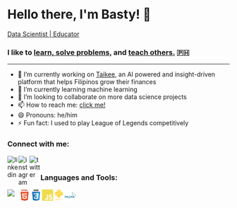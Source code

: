 <h1> Hello there, I'm Basty! 👋 </h1>
<p><u>Data Scientist | Educator</u></p>

<h3>I like to <b><u>learn, solve problems,</b></u> and <b><u>teach others.</b></u> 🇵🇭 </h3>
<p> 
<hr>

- 🔭 I’m currently working on <a href='https://www.taikee.co/'>Taikee</a>, an AI powered and insight-driven platform that helps Filipinos grow their finances
- 🌱 I’m currently learning machine learning
- 👯 I’m looking to collaborate on more data science projects
- 📫 How to reach me: <a href='mailto:sebastianmvergara.tech@gmail.com'> click me! </a>
- 😄 Pronouns: he/him
- ⚡ Fun fact: I used to play League of Legends competitively

### Connect with me:
<a href='https://www.linkedin.com/in/sebastianvergara03/'><img align="left" alt="linkedin" width="25px" src="https://cdn.jsdelivr.net/npm/simple-icons@v3/icons/linkedin.svg" /> </a>
<a href='https://www.instagram.com/mooskiiiie/'><img align="left" alt="instagram" width="25px" src="https://cdn.jsdelivr.net/npm/simple-icons@v3/icons/instagram.svg" /> </a>
<a href='https://twitter.com/sebmvergara'><img align="left" alt="twitter" width="25px" src="https://cdn.jsdelivr.net/npm/simple-icons@v3/icons/twitter.svg" /> </a>

<br>

### Languages and Tools:
<img align="left" width="26px" src="https://cdn.freebiesupply.com/logos/large/2x/visual-studio-code-logo-png-transparent.png"/>
<img align="left" width="26px" src="https://raw.githubusercontent.com/devicons/devicon/master/icons/html5/html5-plain-wordmark.svg"/>
<img align="left" width="26px" src="https://raw.githubusercontent.com/devicons/devicon/master/icons/css3/css3-original-wordmark.svg"/>
<img align="left" width="26px" src="https://raw.githubusercontent.com/devicons/devicon/master/icons/javascript/javascript-plain.svg"/>
<img align="left" width="26px" src="https://raw.githubusercontent.com/devicons/devicon/master/icons/python/python-plain-wordmark.svg"/>
<img align="left" width="26px" src="https://raw.githubusercontent.com/devicons/devicon/master/icons/mysql/mysql-plain-wordmark.svg"/>
